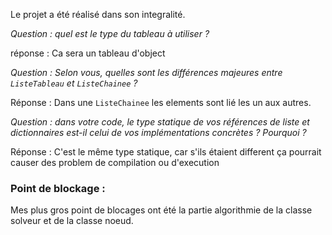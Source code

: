 Le projet a été réalisé dans son integralité.

*Question : quel est le type du tableau à utiliser ?*

réponse : Ca sera un tableau d'object


*Question : Selon vous, quelles sont les différences majeures entre `ListeTableau` et `ListeChainee` ?*

Réponse : Dans une `ListeChainee` les elements sont lié les un aux autres.

*Question : dans votre code, le type statique de vos références de liste et dictionnaires est-il celui de vos implémentations concrètes ? Pourquoi ?*

Réponse : C'est le même type statique, car s'ils étaient different ça pourrait causer des problem de compilation ou d'execution


### Point de blockage :
Mes plus gros point de blocages ont été la partie algorithmie de la classe solveur et de la classe noeud. 
